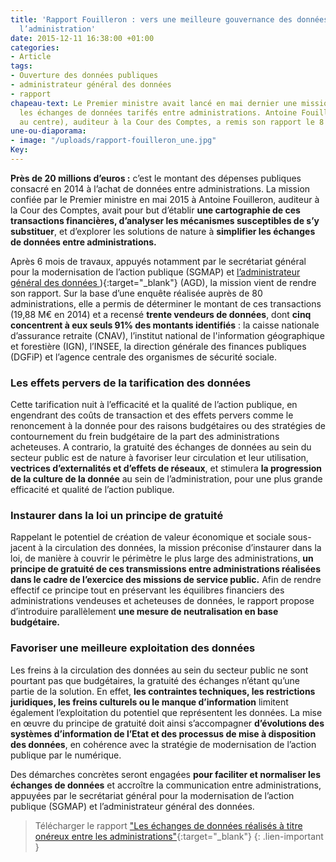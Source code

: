 ```yaml
---
title: 'Rapport Fouilleron : vers une meilleure gouvernance des données au sein de
  l’administration'
date: 2015-12-11 16:38:00 +01:00
categories:
- Article
tags:
- Ouverture des données publiques
- administrateur général des données
- rapport
chapeau-text: Le Premier ministre avait lancé en mai dernier une mission portant sur
  les échanges de données tarifés entre administrations. Antoine Fouilleron (photo,
  au centre), auditeur à la Cour des Comptes, a remis son rapport le 8 décembre 2015.
une-ou-diaporama:
- image: "/uploads/rapport-fouilleron_une.jpg"
Key: 
---
```


**Près de 20 millions d’euros :** c’est le montant des dépenses publiques consacré en 2014 à l’achat de données entre administrations. La mission confiée par le Premier ministre en mai 2015 à Antoine Fouilleron, auditeur à la Cour des Comptes, avait pour but d’établir **une cartographie de ces transactions financières, d’analyser les mécanismes susceptibles de s’y substituer**, et d’explorer les solutions  de nature à **simplifier les échanges de données entre administrations.**

Après 6 mois de travaux, appuyés notamment par le secrétariat général pour la modernisation de l’action publique (SGMAP) et [l’administrateur général des données ](https://agd.data.gouv.fr/)){:target="_blank"} (AGD), la mission vient de rendre son rapport. Sur la base d’une enquête réalisée auprès de 80 administrations, elle a permis de déterminer le montant de ces transactions (19,88 M€ en 2014) et a recensé **trente vendeurs de données**, dont **cinq concentrent à eux seuls 91% des montants identifiés** : la caisse nationale d’assurance retraite (CNAV), l’institut national de l'information géographique et forestière (IGN), l’INSEE, la direction générale des finances publiques (DGFiP) et l’agence centrale des organismes de sécurité sociale.
<br>
### Les effets pervers de la tarification des données

Cette tarification nuit à l’efficacité et la qualité de l’action publique, en engendrant des coûts de transaction et des effets pervers comme le renoncement à la donnée pour des raisons budgétaires ou des stratégies de contournement du frein budgétaire de la part des administrations acheteuses. A contrario, la gratuité des échanges de données au sein du secteur public est de nature à favoriser leur circulation et leur utilisation, **vectrices d’externalités et d’effets de réseaux**, et stimulera **la progression de la culture de la donnée** au sein de l’administration, pour une plus grande efficacité et qualité de l’action publique.
<br>
### Instaurer dans la loi un principe de gratuité

Rappelant le potentiel de création de valeur économique et sociale sous-jacent à la circulation des données, la mission préconise d’instaurer dans la loi, de manière à couvrir le périmètre le plus large des administrations, **un principe de gratuité de ces transmissions entre administrations réalisées dans le cadre de l’exercice des missions de service public.** Afin de rendre effectif ce principe tout en préservant les équilibres financiers des administrations vendeuses et acheteuses de données, le rapport propose d’introduire parallèlement **une mesure de neutralisation en base budgétaire.**
<br>
### Favoriser une meilleure exploitation des données

Les freins à la circulation des données au sein du secteur public ne sont pourtant pas que budgétaires, la gratuité des échanges n’étant qu’une partie de la solution. En effet, **les contraintes techniques, les restrictions juridiques, les freins culturels ou le manque d’information** limitent également l’exploitation du potentiel que représentent les données. La mise en œuvre du principe de gratuité doit ainsi s’accompagner **d’évolutions des systèmes d’information de l’Etat et des processus de mise à disposition des données**, en cohérence avec la stratégie de modernisation de l’action publique par le numérique.

Des démarches concrètes seront engagées **pour faciliter et normaliser les échanges de données** et accroître la communication entre administrations, appuyées par le secrétariat général pour la modernisation de l’action publique (SGMAP) et l’administrateur général des données.

> Télécharger le rapport ["Les échanges de données réalisés à titre onéreux entre les administrations"](https://www.modernisation.gouv.fr/sites/default/files/fichiers-attaches/rapport_echanges-donnees-entre-administrations.pdf){:target="_blank"}
{: .lien-important }
